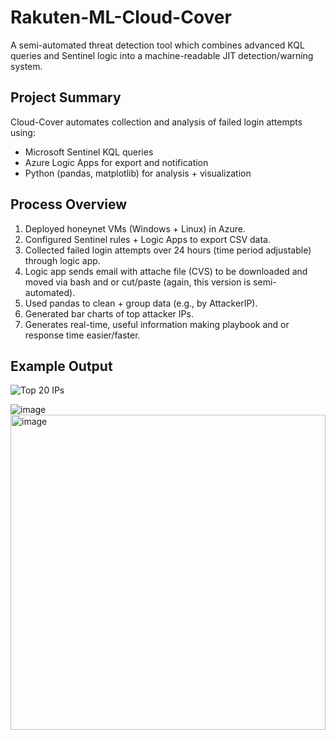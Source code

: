 # Rakuten-ML-Cloud-Cover
A semi-automated threat detection tool which combines advanced KQL queries and Sentinel logic into a machine-readable JIT detection/warning system.
## Project Summary
Cloud-Cover automates collection and analysis of failed login attempts using:
- Microsoft Sentinel KQL queries
- Azure Logic Apps for export and notification
- Python (pandas, matplotlib) for analysis + visualization

## Process Overview
1. Deployed honeynet VMs (Windows + Linux) in Azure.
2. Configured Sentinel rules + Logic Apps to export CSV data.
3. Collected failed login attempts over 24 hours (time period adjustable) through logic app.
4. Logic app sends email with attache file (CVS) to be downloaded and moved via bash and or cut/paste (again, this version is semi-automated).
5. Used pandas to clean + group data (e.g., by AttackerIP).
6. Generated bar charts of top attacker IPs.
7. Generates real-time, useful information making playbook and or response time easier/faster.

## Example Output
![Top 20 IPs](link-to-your-image)

![image](https://github.com/user-attachments/assets/6f78c67e-6e27-455f-ae95-35b6defc27ad)
<img width="504" alt="image" src="https://github.com/user-attachments/assets/44d94401-bfef-4116-a544-410cf0664429" />
